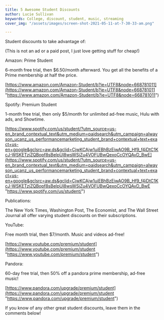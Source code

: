 ```yaml
---
title: 5 Awesome Student Discounts
author: Lucie Sullivan
keywords: College, discount, student, music, streaming
cover_img: "/assets/images/screen-shot-2021-05-11-at-7-30-33-am.png"

---
```

Student discounts to take advantage of:

(This is not an ad or a paid post, I just love getting stuff for cheap!)

Amazon: Prime Student

6-month free trial, then $6.50/month afterward. You get all the benefits of a Prime membership at half the price.

[https://www.amazon.com/Amazon-Student/b?ie=UTF8&node=668781011](https://www.amazon.com/Amazon-Student/b?ie=UTF8&node=668781011 "https://www.amazon.com/Amazon-Student/b?ie=UTF8&node=668781011")

Spotify: Premium Student

1-month free trial, then only $5/month for unlimited ad-free music, Hulu with ads, and Showtime.

[https://www.spotify.com/us/student/?utm_source=us-en_brand_contextual_text&utm_medium=paidsearch&utm_campaign=alwayson_ucanz_us_performancemarketing_student_brand+contextual+text+exact+us-en+google&gclsrc=aw.ds&gclid=CjwKCAjw1uiEBhBzEiwAO9B_Hf9_f4iDtC1KcJ-WSKETzjZQBopf8sBelpUl8wsWSjZu4VOFUBwQexoCcOYQAvD_BwE](https://www.spotify.com/us/student/?utm_source=us-en_brand_contextual_text&utm_medium=paidsearch&utm_campaign=alwayson_ucanz_us_performancemarketing_student_brand+contextual+text+exact+us-en+google&gclsrc=aw.ds&gclid=CjwKCAjw1uiEBhBzEiwAO9B_Hf9_f4iDtC1KcJ-WSKETzjZQBopf8sBelpUl8wsWSjZu4VOFUBwQexoCcOYQAvD_BwE "https://www.spotify.com/us/student/")

Publications:

The New York Times, Washington Post, The Economist, and The Wall Street Journal all offer varying student discounts on their subscriptions.

YouTube:

Free month trial, then $7/month. Music and videos ad-free!

[https://www.youtube.com/premium/student](https://www.youtube.com/premium/student "https://www.youtube.com/premium/student")

Pandora:

60-day free trial, then 50% off a pandora prime membership, ad-free music!

[https://www.pandora.com/upgrade/premium/student](https://www.pandora.com/upgrade/premium/student "https://www.pandora.com/upgrade/premium/student")

If you know of any other great student discounts, leave them in the comments below!